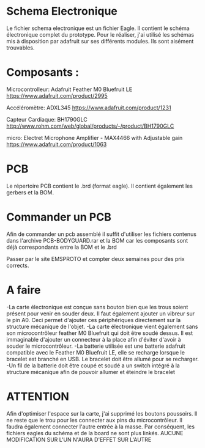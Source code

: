 # Schema Electronique

Le fichier schema electronique est un fichier Eagle. Il contient le schéma électronique complet du prototype. Pour le réaliser, j'ai utilisé les schémas mis à disposition par adafruit sur ses différents modules. Ils sont aisément trouvables.

# Composants :
Microcontrolleur: 
Adafruit Feather M0 Bluefruit LE	https://www.adafruit.com/product/2995

Accéléromètre:
ADXL345 							https://www.adafruit.com/product/1231

Capteur Cardiaque:
BH1790GLC							http://www.rohm.com/web/global/products/-/product/BH1790GLC

micro:
Electret Microphone Amplifier - MAX4466 with Adjustable gain	https://www.adafruit.com/product/1063

# PCB
Le répertoire PCB contient le .brd (format eagle). Il contient également les gerbers et la BOM.

# Commander un PCB
Afin de commander un pcb assemblé il suffit d'utiliser les fichiers contenus dans l'archive PCB-BODYGUARD.rar et la BOM car les composants sont déjà correspondants entre la BOM et le .brd

Passer par le site EMSPROTO et compter deux semaines pour des prix corrects.
	
# A faire
-La carte électronique est conçue sans bouton bien que les trous soient présent pour venir en souder deux. Il faut également ajouter un vibreur sur le pin A0.
Ceci permet d'ajouter ces périphériques directement sur la structure mécanique de l'objet.
-La carte électronique vient également sans son microcontrôleur feather M0 Bluefruit qui doit être soudé dessus. Il est immaginable d'ajouter un connecteur à la place afin d'éviter d'avoir à souder le microcontrôleur.
-La batterie utilisée est une batterie adafruit compatible avec le Feather M0 Bluefruit LE, elle se recharge lorsque le bracelet est branché en USB. Le bracelet doit être allumé pour se recharger.
-Un fil de la batterie doit être coupé et soudé a un switch intégré à la structure mécanique afin de pouvoir allumer et éteindre le bracelet 	
	
# ATTENTION
Afin d'optimiser l'espace sur la carte, j'ai supprimé les boutons poussoirs. Il ne reste que le trou pour les connecter aux pins du microcontrôleur. Il faudra également connecter l'autre entrée à la masse.
Par conséquent, les fichiers eagles du schéma et de la board ne sont plus linkés. AUCUNE MODIFICATION SUR L'UN N'AURA D'EFFET SUR L'AUTRE
	